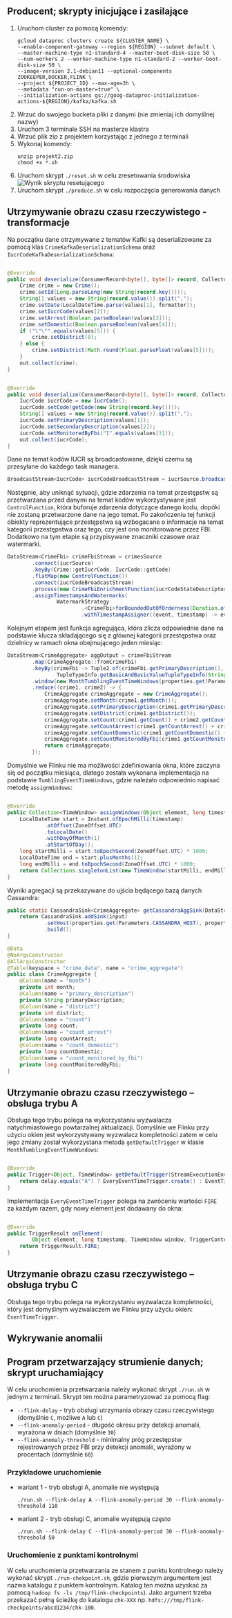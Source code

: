 ## Producent; skrypty inicjujące i zasilające

1. Uruchom cluster za pomocą komendy:
    ```shell
    gcloud dataproc clusters create ${CLUSTER_NAME} \
    --enable-component-gateway --region ${REGION} --subnet default \
    --master-machine-type n1-standard-4 --master-boot-disk-size 50 \
    --num-workers 2 --worker-machine-type n1-standard-2 --worker-boot-disk-size 50 \
    --image-version 2.1-debian11 --optional-components ZOOKEEPER,DOCKER,FLINK \
    --project ${PROJECT_ID} --max-age=3h \
    --metadata "run-on-master=true" \
    --initialization-actions gs://goog-dataproc-initialization-actions-${REGION}/kafka/kafka.sh
    ```
2. Wrzuć do swojego bucketa pliki z danymi (nie zmieniaj ich domyślnej nazwy)
3. Uruchom 3 terminale SSH na masterze klastra
4. Wrzuć plik zip z projektem korzystając z jednego z terminali
5. Wykonaj komendy:
    ```shell
    unzip projekt2.zip
    chmod +x *.sh
    ```
6. Uruchom skrypt `./reset.sh` w celu zresetowania środowiska
   ![Wynik skryptu resetującego](wynik-skryptu-resetujacego.png)
7. Uruchom skrypt `./produce.sh` w celu rozpoczęcia generowania danych

## Utrzymywanie obrazu czasu rzeczywistego - transformacje

Na początku dane otrzymywane z tematów Kafki są deserializowane za pomocą klas `CrimeKafkaDeserializationSchema` oraz
`IucrCodeKafkaDeserializationSchema`:

```java

@Override
public void deserialize(ConsumerRecord<byte[], byte[]> record, Collector<Crime> out) {
    Crime crime = new Crime();
    crime.setId(Long.parseLong(new String(record.key())));
    String[] values = new String(record.value()).split(",");
    crime.setDate(LocalDateTime.parse(values[1], formatter));
    crime.setIucrCode(values[2]);
    crime.setArrest(Boolean.parseBoolean(values[3]));
    crime.setDomestic(Boolean.parseBoolean(values[4]));
    if ("\"\"".equals(values[5])) {
        crime.setDistrict(0);
    } else {
        crime.setDistrict(Math.round(Float.parseFloat(values[5])));
    }
    out.collect(crime);
}
```

```java

@Override
public void deserialize(ConsumerRecord<byte[], byte[]> record, Collector<IucrCode> out) {
    IucrCode iucrCode = new IucrCode();
    iucrCode.setCode(getCode(new String(record.key())));
    String[] values = new String(record.value()).split(",");
    iucrCode.setPrimaryDescription(values[1]);
    iucrCode.setSecondaryDescription(values[2]);
    iucrCode.setMonitoredByFbi("I".equals(values[3]));
    out.collect(iucrCode);
}
```

Dane na temat kodów IUCR są broadcastowane, dzięki czemu są przesyłane do każdego task managera.

```java
BroadcastStream<IucrCode> iucrCodeBroadcastStream = iucrSource.broadcast(iucrCodeStateDescriptor);
```

Następnie, aby uniknąć sytuacji, gdzie zdarzenia na temat przestępstw są przetwarzana przed danymi na temat kodów
wykorzystywane jest `ControlFunction`, która buforuje zdarzenia dotyczące danego kodu, dopóki nie zostaną przetwarzone
dane na jego temat. Po zakończeniu tej funkcji obiekty reprezentujące przestępstwa są wzbogacane o informacje na temat
kategorii przestępstwa oraz tego, czy jest ono monitorowane przez FBI. Dodatkowo na tym etapie są przypisywane znaczniki
czasowe oraz watermarki.

```java
DataStream<CrimeFbi> crimeFbiStream = crimesSource
        .connect(iucrSource)
        .keyBy(Crime::getIucrCode, IucrCode::getCode)
        .flatMap(new ControlFunction())
        .connect(iucrCodeBroadcastStream)
        .process(new CrimeFbiEnrichmentFunction(iucrCodeStateDescriptor))
        .assignTimestampsAndWatermarks(
                WatermarkStrategy
                        .<CrimeFbi>forBoundedOutOfOrderness(Duration.ofDays(1))
                        .withTimestampAssigner((event, timestamp) -> event.getDate().toEpochSecond(ZoneOffset.UTC) * 1000));
```

Kolejnym etapem jest funkcja agregująca, która zlicza odpowiednie dane na podstawie klucza składającego się z głównej
kategorii przestępstwa oraz dzielnicy w ramach okna obejmującego jeden miesiąc:

```java
DataStream<CrimeAggregate> aggOutput = crimeFbiStream
        .map(CrimeAggregate::fromCrimeFbi)
        .keyBy(crimeFbi -> Tuple2.of(crimeFbi.getPrimaryDescription(), crimeFbi.getDistrict()),
                TupleTypeInfo.getBasicAndBasicValueTupleTypeInfo(String.class, Integer.class))
        .window(new MonthTumblingEventTimeWindows(properties.get(Parameters.FLINK_DELAY, "C")))
        .reduce((crime1, crime2) -> {
            CrimeAggregate crimeAggregate = new CrimeAggregate();
            crimeAggregate.setMonth(crime1.getMonth());
            crimeAggregate.setPrimaryDescription(crime1.getPrimaryDescription());
            crimeAggregate.setDistrict(crime1.getDistrict());
            crimeAggregate.setCount(crime1.getCount() + crime2.getCount());
            crimeAggregate.setCountArrest(crime1.getCountArrest() + crime2.getCountArrest());
            crimeAggregate.setCountDomestic(crime1.getCountDomestic() + crime2.getCountDomestic());
            crimeAggregate.setCountMonitoredByFbi(crime1.getCountMonitoredByFbi() + crime2.getCountMonitoredByFbi());
            return crimeAggregate;
        });
```

Domyślnie we Flinku nie ma możliwości zdefiniowania okna, które zaczyna się od początku miesiąca, dlatego została
wykonana implementacja na podstawie `TumblingEventTimeWindows`, gdzie należało odpowiednio napisać
metodę `assignWindows`:

```java

@Override
public Collection<TimeWindow> assignWindows(Object element, long timestamp, WindowAssigner.WindowAssignerContext context) {
    LocalDateTime start = Instant.ofEpochMilli(timestamp)
            .atOffset(ZoneOffset.UTC)
            .toLocalDate()
            .withDayOfMonth(1)
            .atStartOfDay();
    long startMilli = start.toEpochSecond(ZoneOffset.UTC) * 1000;
    LocalDateTime end = start.plusMonths(1);
    long endMilli = end.toEpochSecond(ZoneOffset.UTC) * 1000;
    return Collections.singletonList(new TimeWindow(startMilli, endMilli));
}
```

Wyniki agregacji są przekazywane do ujścia będącego bazą danych Cassandra:

```java
public static CassandraSink<CrimeAggregate> getCassandraAggSink(DataStream<CrimeAggregate> input, ParameterTool properties) throws Exception {
    return CassandraSink.addSink(input)
            .setHost(properties.get(Parameters.CASSANDRA_HOST), properties.getInt(Parameters.CASSANDRA_PORT, 9042))
            .build();
}

@Data
@NoArgsConstructor
@AllArgsConstructor
@Table(keyspace = "crime_data", name = "crime_aggregate")
public class CrimeAggregate {
    @Column(name = "month")
    private int month;
    @Column(name = "primary_description")
    private String primaryDescription;
    @Column(name = "district")
    private int district;
    @Column(name = "count")
    private long count;
    @Column(name = "count_arrest")
    private long countArrest;
    @Column(name = "count_domestic")
    private long countDomestic;
    @Column(name = "count_monitored_by_fbi")
    private long countMonitoredByFbi;
}
```

## Utrzymanie obrazu czasu rzeczywistego – obsługa trybu A

Obsługa tego trybu polega na wykorzystaniu wyzwalacza natychmiastowego powtarzalnej aktualizacji. Domyślnie we Flinku
przy użyciu okien jest wykorzystywany wyzwalacz kompletności zatem w celu jego zmiany został wykorzystana
metoda `getDefaultTrigger` w klasie `MonthTumblingEventTimeWindows`:

```java 

@Override
public Trigger<Object, TimeWindow> getDefaultTrigger(StreamExecutionEnvironment env) {
    return delay.equals("A") ? EveryEventTimeTrigger.create() : EventTimeTrigger.create();
}
```

Implementacja `EveryEventTimeTrigger` polega na zwróceniu wartości `FIRE` za każdym razem, gdy nowy element jest
dodawany do okna:

```java

@Override
public TriggerResult onElement(
        Object element, long timestamp, TimeWindow window, TriggerContext ctx) {
    return TriggerResult.FIRE;
}
```

## Utrzymanie obrazu czasu rzeczywistego – obsługa trybu C

Obsługa tego trybu polega na wykorzystaniu wyzwalacza kompletności, który jest domyślnym wyzwalaczem we Flinku przy
użyciu okien: `EventTimeTrigger`.

## Wykrywanie anomalii

## Program przetwarzający strumienie danych; skrypt uruchamiający

W celu uruchomienia przetwarzania należy wykonać skrypt `./run.sh` w jednym z terminali. Skrypt ten można parametryzować
za pomocą flag:

- `--flink-delay` - tryb obsługi utrzymania obrazy czasu rzeczywistego (domyślnie `C`, możliwe `A` lub `C`)
- `--flink-anomaly-period` - długość okresu przy detekcji anomalii, wyrażona w dniach (domyślnie `30`)
- `--flink-anomaly-threshold` - minimalny próg przestępstw rejestrowanych przez FBI przy detekcji anomalii, wyrażony w
  procentach (domyślnie `60`)

### Przykładowe uruchomienie

- wariant 1 - tryb obsługi A, anomalie nie występują
    ```shell
    ./run.sh --flink-delay A --flink-anomaly-period 30 --flink-anomaly-threshold 110
    ```
- wariant 2 - tryb obsługi C, anomalie występują często
    ```shell
    ./run.sh --flink-delay C --flink-anomaly-period 30 --flink-anomaly-threshold 50
    ```

### Uruchomienie z punktami kontrolnymi

W celu uruchomienia przetwarzania ze stanem z punktu kontrolnego należy wykonać skrypt `./run-chekpoint.sh`, gdzie
pierwszym argumentem jest nazwa katalogu z punktem kontrolnym. Katalog ten można uzyskać za
pomocą `hadoop fs -ls /tmp/flink-checkpoints`). Jako argument trzeba przekazać pełną ścieżkę do katalogu `chk-XXX` np.
`hdfs:///tmp/flink-checkpoints/abcd1234/chk-100`.

